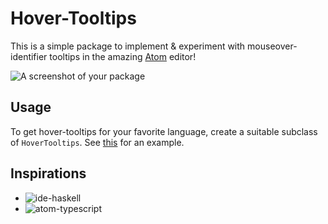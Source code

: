 # Hover-Tooltips

This is a simple package to implement & experiment with
mouseover-identifier tooltips in the amazing [Atom](http://atom.io) editor!

![A screenshot of your package](https://f.cloud.github.com/assets/69169/2290250/c35d867a-a017-11e3-86be-cd7c5bf3ff9b.gif)

## Usage

To get hover-tooltips for your favorite language, create a suitable 
subclass of `HoverTooltips`. See [this]() for an example.

## Inspirations

+ ![ide-haskell](http://atom-haskell.github.io/ide-haskell)
+ ![atom-typescript](https://github.com/TypeStrong/atom-typescript)
